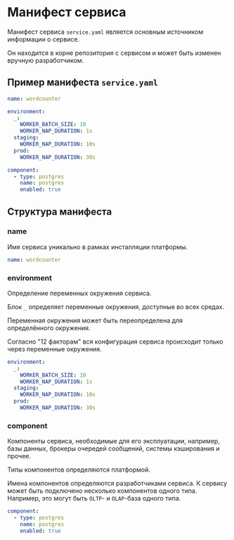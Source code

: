 # Манифест сервиса

Манифест сервиса `service.yaml` является основным источником информации о
сервисе.

Он находится в корне репозитория с сервисом
и может быть изменен вручную разработчиком.

## Пример манифеста `service.yaml`

```yaml
name: wordcounter

environment:
  _:
    WORKER_BATCH_SIZE: 10
    WORKER_NAP_DURATION: 1s
  staging:
    WORKER_NAP_DURATION: 10s
  prod:
    WORKER_NAP_DURATION: 30s

component:
  - type: postgres
    name: postgres
    enabled: true
```

## Структура манифеста

### name

Имя сервиса уникально в рамках инсталляции платформы.

```yaml
name: wordcounter
```

### environment

Определение переменных окружения сервиса.

Блок `_` определяет переменные окружения, доступные во всех средах.

Переменная окружения может быть переопределена для определённого окружения.

Согласно "12 факторам" вся конфигурация сервиса
происходит только через переменные окружения.

```yaml
environment:
  _:
    WORKER_BATCH_SIZE: 10
    WORKER_NAP_DURATION: 1s
  staging:
    WORKER_NAP_DURATION: 10s
  prod:
    WORKER_NAP_DURATION: 30s
```

### component

Компоненты сервиса, необходимые для его эксплуатации, например,
базы данных, брокеры очередей сообщений, системы кэширования и прочее.

Типы компонентов определяются платформой.

Имена компонентов определяются разработчиками сервиса.
К сервису может быть подключено несколько компонентов одного типа.
Например, это могут быть `OLTP`- и `OLAP`-база одного типа.

```yaml
component:
  - type: postgres
    name: postgres
    enabled: true
```
